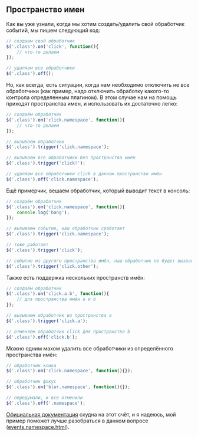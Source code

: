 ## Пространство имен

Как вы уже узнали, когда мы хотим создать/удалить свой обработчик событий, мы пишем следующий код:

```javascript
// создаем свой обработчик
$('.class').on('click', function(){
    // что-то делаем
});

// удаляем все обработчики
$('.class').off();
```

Но, как всегда, есть ситуации, когда нам необходимо отключить не все обработчики (как пример, надо отключить обработку какого-то контрола определенным плагином). В этом случае нам на помощь приходят пространства имен, и использовать их достаточно легко:

```javascript
// создаём обработчик
$('.class').on('click.namespace', function(){
    // что-то делаем
});

// вызываем обработчик
$('.class').trigger('click.namespace');

// вызываем все обработчики без пространства имён
$('.class').trigger('click!');

// удаляем все обработчики click в данном пространстве имён
$('.class').off('click.namespace');
```


Ещё примерчик, вешаем обработчик, который выводит текст в консоль:

```javascript
// создаём обработчик
$('.class').on('click.namespace', function(){
    console.log('bang');
});

// вызываем событие, наш обработчик сработает
$('.class').trigger('click.namespace');

// тоже работает
$('.class').trigger('click');

// событие из другого пространства имён, наш обработчик не будет вызван
$('.class').trigger('click.other');
```

Также есть поддержка нескольких пространств имён:

```javascript
// создаём обработчик
$('.class').on('click.a.b', function(){
    // для пространства имён a и b
});

// вызываем обработчик из пространства a
$('.class').trigger('click.a');

// отменяем обработчик click для пространства b
$('.class').off('click.b');
```

Можно одним махом удалить все обработчики из определённого пространства имён:

```javascript
// обработчик клика
$('.class').on('click.namespace', function(){});

// обработчик фокус
$('.class').on('blur.namespace', function(){});

// передумали, и все отменили
$('.class').off('.namespace');
```

[Официальная документация](http://api.jquery.com/event.namespace/) скудна на этот счёт, и я надеюсь, мой пример поможет лучше разобраться в данном вопросе ([events.namespace.html](http://anton.shevchuk.name/book/code/events.namespace.html)).
